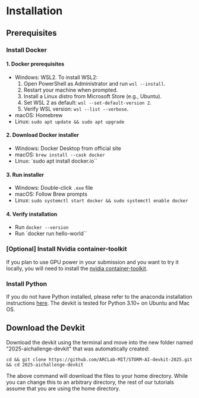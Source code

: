 # Installation

## Prerequisites

### Install Docker

#### 1. Docker prerequisites

- Windows: WSL2. To install WSL2:
    1. Open PowerShell as Administrator and run `wsl --install`.
    2. Restart your machine when prompted.
    3. Install a Linux distro from Microsoft Store (e.g., Ubuntu).
    4. Set WSL 2 as default: `wsl --set-default-version 2`.
    5. Verify WSL version: `wsl --list --verbose`.
- macOS: Homebrew
- Linux: `sudo apt update && sudo apt upgrade`

#### 2. Download Docker installer
- Windows: Docker Desktop from official site
- macOS: `brew install --cask docker`
- Linux: `sudo apt install docker.io``

#### 3. Run installer
- Windows: Double-click `.exe` file
- macOS: Follow Brew prompts
- Linux: `sudo systemctl start docker && sudo systemctl enable docker`

#### 4. Verify installation
- Run `docker --version`
- Run `docker run hello-world``

### [Optional] Install Nvidia container-toolkit
If you plan to use GPU power in your submission and you want to try it locally, you will need to install the [nvidia container-toolkit](https://docs.nvidia.com/datacenter/cloud-native/container-toolkit/install-guide.html).

### Install Python
If you do not have Python installed, please refer to the anaconda installation instructions [here](https://docs.anaconda.com/free/anaconda/install/index.html). The devkit is tested for Python 3.10+ on Ubuntu and Mac OS.

## Download the Devkit

Download the devkit using the terminal and move into the new folder named "2025-aichallenge-devkit" that was automatically created:
```
cd && git clone https://github.com/ARCLab-MIT/STORM-AI-devkit-2025.git && cd 2025-aichallenge-devkit
```
The above command will download the files to your home directory. While you can change this to an arbitrary directory, the rest of our tutorials assume that you are using the home directory.

<!--
## Download the dataset

The challenge dataset can be downloaded from [here](). Please store the downloaded dataset into the `~/strorm-ai-devkit/dataset` folder. All the information about it can be found on the [STORM-AI dataset page](https://2025-ai-challenge.readthedocs.io/en/latest/dataset.html).

-->
